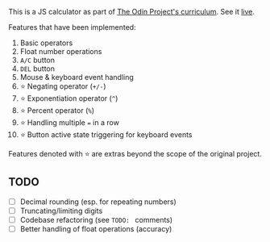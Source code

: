 This is a JS calculator as part of
[The Odin Project's curriculum](https://www.theodinproject.com/lessons/foundations-calculator). See it [live](https://krzemian.github.io/TOP_calculator/).

Features that have been implemented:
1. Basic operators
2. Float number operations
3. `A/C` button
4. `DEL` button
5. Mouse & keyboard event handling
6. ⭐️ Negating operator (`+/-`)
7. ⭐️ Exponentiation operator (`^`)
8. ⭐️ Percent operator (`%`)
9. ⭐️ Handling multiple `=` in a row
10. ⭐️ Button active state triggering for keyboard events

Features denoted with ⭐️ are extras beyond the scope of the original project.

## TODO
- [ ] Decimal rounding (esp. for repeating numbers)
- [ ] Truncating/limiting digits
- [ ] Codebase refactoring (see `TODO: ` comments)
- [ ] Better handling of float operations (accuracy)
